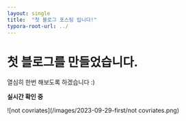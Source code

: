 ```yaml
---
layout: single
title:  "첫 블로그 포스팅 입니다!"
typora-root-url: ../
---
```




# 첫 블로그를 만들었습니다.



열심히 한번 해보도록 하겠습니다 :)

**실시간 확인 중**



![not covriates](/images/2023-09-29-first/not covriates.png)



